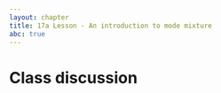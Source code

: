```yaml
---
layout: chapter
title: 17a Lesson - An introduction to mode mixture
abc: true
---
```


# Class discussion